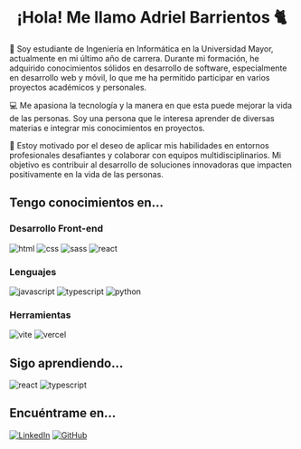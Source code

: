 <h1 align="center">¡Hola! Me llamo Adriel Barrientos 🐈</h1>
<p>📖 Soy estudiante de Ingeniería en Informática en la Universidad Mayor, actualmente en mi último año de carrera. Durante mi formación, he adquirido conocimientos sólidos en desarrollo de software, especialmente en desarrollo web y móvil, lo que me ha permitido participar en varios proyectos académicos y personales.

💻 Me apasiona la tecnología y la manera en que esta puede mejorar la vida de las personas. Soy una persona que le interesa aprender de diversas materias e integrar mis conocimientos en proyectos.

🌟 Estoy motivado por el deseo de aplicar mis habilidades en entornos profesionales desafiantes y colaborar con equipos multidisciplinarios. Mi objetivo es contribuir al desarrollo de soluciones innovadoras que impacten positivamente en la vida de las personas.</p>

## Tengo conocimientos en...
### Desarrollo Front-end
![html](https://img.shields.io/badge/HTML5-E34F26?style=for-the-badge&logo=html5&logoColor=white)
![css](https://img.shields.io/badge/CSS3-1572B6?style=for-the-badge&logo=css3&logoColor=white)
![sass](https://img.shields.io/badge/SASS-CC6699?style=for-the-badge&logo=sass&logoColor=white)
![react](https://img.shields.io/badge/React-20232A?style=for-the-badge&logo=react&logoColor=61DAFB)
<!--![flutter](https://img.shields.io/badge/Flutter-28B6F6?style=for-the-badge&logo=flutter&logoColor=white)-->
<!--### Desarrollo back-end
![nodejs](https://img.shields.io/badge/Node.js-43853D?style=for-the-badge&logo=node.js&logoColor=white)
![expressjs](https://img.shields.io/badge/Express.js-404D59?style=for-the-badge)
![firebase](https://img.shields.io/badge/Firebase-ffaa00?style=for-the-badge&logo=Firebase&logoColor=white)-->
### Lenguajes
![javascript](https://img.shields.io/badge/JavaScript-323330?style=for-the-badge&logo=javascript&logoColor=F7DF1E)
![typescript](https://img.shields.io/badge/TypeScript-3178C6?style=for-the-badge&logo=typescript&logoColor=white)
![python](https://img.shields.io/badge/Python-3776AB?style=for-the-badge&logo=python&logoColor=white)
<!--![dart](https://img.shields.io/badge/Dart-28B6F6?style=for-the-badge&logo=dart&logoColor=white)-->
### Herramientas
![vite](https://img.shields.io/badge/Vite-646CFF?style=for-the-badge&logo=Vite&logoColor=white)
![vercel](https://img.shields.io/badge/Vercel-000000?style=for-the-badge&logo=vercel&logoColor=white)
## Sigo aprendiendo...
![react](https://img.shields.io/badge/React-20232A?style=for-the-badge&logo=react&logoColor=61DAFB)
![typescript](https://img.shields.io/badge/TypeScript-3178C6?style=for-the-badge&logo=typescript&logoColor=white)
## Encuéntrame en...
[![LinkedIn](https://img.shields.io/badge/LinkedIn-0A66C2?style=for-the-badge&logo=linkedin&logoColor=white)](https://linkedin.com/in/AdrielGBM/)
[![GitHub](https://img.shields.io/badge/GitHub-181717?style=for-the-badge&logo=github&logoColor=white)](https://github.com/AdrielGBM)
